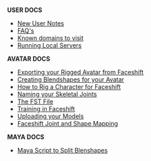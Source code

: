 **USER DOCS**

* [New User Notes](https://github.com/highfidelity/hifi/wiki/New-User-Notes)
* [FAQ's](https://github.com/highfidelity/hifi/wiki/Frequently-Asked-Questions-(FAQ))
* [Known domains to visit](https://github.com/highfidelity/hifi/wiki/Domains)
* [Running Local Servers](https://github.com/highfidelity/hifi/wiki/Running-Local-Servers)

**AVATAR DOCS**

* [Exporting your Rigged Avatar from Faceshift](https://github.com/highfidelity/hifi/wiki/Exporting-Your-Rigged-Avatar-From-Faceshift)
* [Creating Blendshapes for your Avatar](https://github.com/highfidelity/hifi/wiki/Creating-Blendshapes-for-your-Avatar)
* [How to Rig a Character for Faceshift](https://github.com/highfidelity/hifi/wiki/How-to-Rig-a-Character-for-Faceshift)
* [Naming your Skeletal Joints](https://github.com/highfidelity/hifi/wiki/Naming-Your-Skeletal-Joints)
* [The FST File](https://github.com/highfidelity/hifi/wiki/The-FST-file)
* [Training in Faceshift](https://github.com/highfidelity/hifi/wiki/Training-in-Faceshift)
* [Uploading your Models](https://github.com/highfidelity/hifi/wiki/Uploading-Your-Models)
* [Faceshift Joint and Shape Mapping](https://github.com/highfidelity/hifi/wiki/Faceshift-Joint-and-Shape-Mapping)

**MAYA DOCS**

* [Maya Script to Split Blenshapes](https://github.com/highfidelity/hifi/wiki/Maya-Script-to-Split-Blenshapes)


